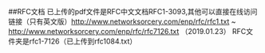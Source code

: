 ##RFC文档
已上传的pdf文件是RFC中文文档RFC1-3093,其他可以直接在线访问链接（只有英文版）http://www.networksorcery.com/enp/rfc/rfc1.txt ~ http://www.networksorcery.com/enp/rfc/rfc7126.txt （2019.01.23）
RFC文件夹是rfc1-7126（已上传到rfc1084.txt）
